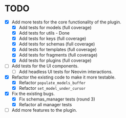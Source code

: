 # TODO

- [x] Add more tests for the core functionality of the plugin.
  - [x] Add tests for models (full coverage)
  - [x] Add tests for utils - Done
  - [x] Add tests for keys (full coverage)
  - [x] Add tests for schemas (full coverage)
  - [x] Add tests for templates (full coverage)
  - [x] Add tests for fragments (full coverage)
  - [x] Add tests for plugins (full coverage)
- [ ] Add tests for the UI components.
  - [ ] Add headless UI tests for Neovim interactions.
- [x] Refactor the existing code to make it more testable.
  - [x] Refactor `populate_models_buffer`
  - [x] Refactor `set_model_under_cursor`
- [x] Fix the existing bugs.
  - [x] Fix schemas_manager tests (round 3)
  - [x] Refactor all manager tests
- [ ] Add more features to the plugin.
